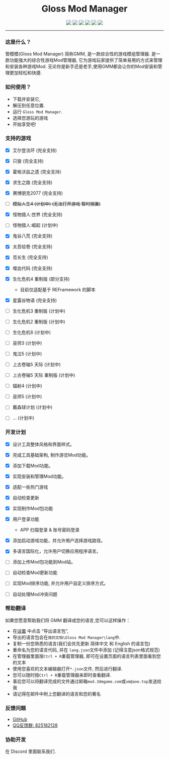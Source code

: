 # <center>Gloss Mod Manager </center>

<center> 

![][license] ![][author] ![][Electron] ![][vue] ![][vuetify] [![][GitHub]](https://github.com/GlossMod/Gloss-Mod-Manager-info)
</center> 

---- 


### 这是什么？
管模模(Gloss Mod Manager) 简称GMM, 是一款综合性的游戏模组管理器.
是一款功能强大的综合性游戏Mod管理器, 它为游戏玩家提供了简单易用的方式来管理和安装各种游戏Mod.
无论你是新手还是老手,使用GMM都会让你的Mod安装和管理更加轻松和快捷.

### 如何使用？
- 下载并安装它,
- 解压到任意位置.
- 运行 `Gloss Mod Manager`.
- 选择您游玩的游戏
- 开始享受吧!

### 支持的游戏
- [x] 艾尔登法环 (完全支持)
- [x] 只狼 (完全支持)
- [x] 霍格沃兹之遗 (完全支持)
- [x] 求生之路 (完全支持)
- [x] 赛博朋克2077 (完全支持)
- [ ] ~~模拟人生4 (计划中)  (无法打开游戏 暂时搁置)~~
- [x] 怪物猎人:世界 (完全支持)
- [ ] 怪物猎人:崛起 (计划中)
- [x] 鬼谷八荒 (完全支持)
- [x] 太吾绘卷 (完全支持)
- [x] 觅长生 (完全支持)
- [x] 噬血代码 (完全支持)
- [x] 生化危机4 重制版 (部分支持)
    - 目前仅适配基于 REFramework 的脚本
- [x] 星露谷物语 (完全支持)
- [ ] 生化危机3 重制版 (计划中)
- [ ] 生化危机2 重制版 (计划中)
- [ ] 生化危机8 (计划中)
- [ ] 巫师3 (计划中)
- [ ] 鬼泣5 (计划中)
- [ ] 上古卷轴5 天际 (计划中)
- [ ] 上古卷轴5 天际 重制版 (计划中)
- [ ] 辐射4 (计划中)
- [ ] 巫师5 (计划中)
- [ ] 戴森球计划 (计划中)
- [ ] ... (计划中)



### 开发计划
- [x] 设计工具整体风格和界面样式。
- [x] 完成工具基础架构, 制作游览Mod功能。
- [x] 添加下载Mod功能。
- [x] 实现安装和管理Mod功能。
- [x] 适配一些热门游戏
- [x] 自动检查更新
- [x] 实现制作Mod包功能
- [x] 用户登录功能
    - APP 扫描登录 & 账号密码登录
- [x] 添加启动游戏功能，并允许用户选择游戏路径。
- [x] 多语言国际化，允许用户切换应用程序语言。
- [ ] 添加上传Mod包功能到Mod站。
- [ ] 自动检查Mod更新功能
- [ ] 实现Mod排序功能, 并允许用户自定义排序方式。
- [ ] 自动处理Mod冲突问题


### 帮助翻译
如果您愿意帮助我们将 GMM 翻译成您的语言,您可以这样操作：

- 在[设置](#/Settings) 中点击 “导出语言包”, 
- 导出的语言包会在`我的文档\Gloss Mod Manager\lang`中.
- 复制一份您熟悉的语言(我们会优先更新 简体中文 和 English 的语言包)
- 重命名为您的语言代码, 并在 `lang.json`文件中添加 (记得注意json格式规范)
- 在管理器里面按`Ctrl + R`重载管理器, 即可在设置页面的语言列表里面看到您的文本
- 使用您喜欢的文本编辑器打开`*.json`文件, 然后进行翻译.
- 您可以随时按`Ctrl + R`重载管理器来即时查看翻译.
- 事后您可以将翻译完成的文件通过邮箱`mod.3dmgame.com`或`xm@aoe.top`发送给我
- 请记得在邮件中附上您翻译的语言和您的著名


### 反馈问题

- [GitHub](https://github.com/GlossMod/Gloss-Mod-Manager-info)
- [QQ反馈群: 825182128](http://qm.qq.com/cgi-bin/qm/qr?_wv=1027&k=PHA9FOcayzFlxe0iU8QPWcHOy_NbBOdW&authKey=fgJvklKDg%2FeWXpG6rNDsPON7ls2omDWGJNZGGRT06QEcEDVjL%2BRLNLB7QFFPvBDL&noverify=0&group_code=825182128)


### 协助开发
在 Discord 里面联系我们.

[license]:https://p.aoe.top/shields/github/license/GlossMod/Gloss-Mod-Manager-info.svg
[author]: https://p.aoe.top/shields/badge/作者-小莫-blue?logo=Cloudera
[Electron]: https://p.aoe.top/shields/badge/Electron-22.0.3-47848F?logo=electron
[vue]: https://p.aoe.top/shields/badge/Vue3-3.2.45-4FC08D?logo=vuedotjs
[vuetify]: https://p.aoe.top/shields/badge/Vuetify-3.1.15-1867C0?logo=vuetify
[pinia]: https://p.aoe.top/shields/badge/pinia-2.0.30-1867C0?logo=vuetify
[typescript]: https://p.aoe.top/shields/badge/TypeScript-5.0.4-3178C6?logo=typescript
[GitHub]: https://p.aoe.top/shields/github/stars/GlossMod/Gloss-Mod-Manager-info?style=social

